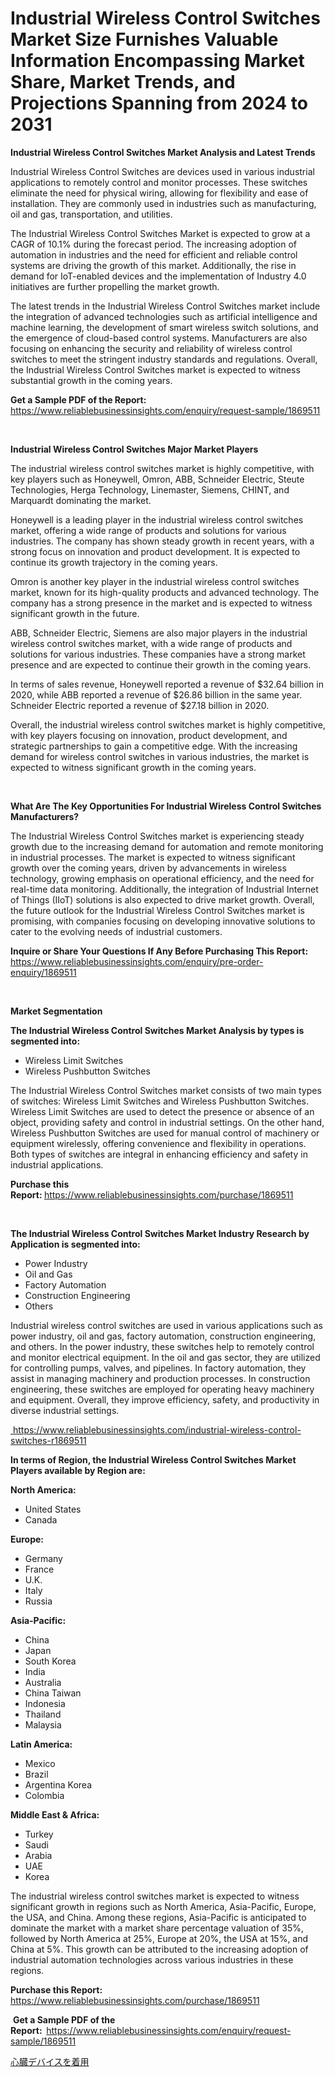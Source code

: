 <p><h1>Industrial Wireless Control Switches Market Size Furnishes Valuable Information Encompassing Market Share, Market Trends, and Projections Spanning from 2024 to 2031</h1></p><p><strong>Industrial Wireless Control Switches Market Analysis and Latest Trends</strong></p>
<p><p>Industrial Wireless Control Switches are devices used in various industrial applications to remotely control and monitor processes. These switches eliminate the need for physical wiring, allowing for flexibility and ease of installation. They are commonly used in industries such as manufacturing, oil and gas, transportation, and utilities.</p><p>The Industrial Wireless Control Switches Market is expected to grow at a CAGR of 10.1% during the forecast period. The increasing adoption of automation in industries and the need for efficient and reliable control systems are driving the growth of this market. Additionally, the rise in demand for IoT-enabled devices and the implementation of Industry 4.0 initiatives are further propelling the market growth.</p><p>The latest trends in the Industrial Wireless Control Switches market include the integration of advanced technologies such as artificial intelligence and machine learning, the development of smart wireless switch solutions, and the emergence of cloud-based control systems. Manufacturers are also focusing on enhancing the security and reliability of wireless control switches to meet the stringent industry standards and regulations. Overall, the Industrial Wireless Control Switches market is expected to witness substantial growth in the coming years.</p></p>
<p><strong>Get a Sample PDF of the Report:&nbsp;</strong> <a href="https://www.reliablebusinessinsights.com/enquiry/request-sample/1869511">https://www.reliablebusinessinsights.com/enquiry/request-sample/1869511</a></p>
<p>&nbsp;</p>
<p><strong>Industrial Wireless Control Switches Major Market Players</strong></p>
<p><p>The industrial wireless control switches market is highly competitive, with key players such as Honeywell, Omron, ABB, Schneider Electric, Steute Technologies, Herga Technology, Linemaster, Siemens, CHINT, and Marquardt dominating the market. </p><p>Honeywell is a leading player in the industrial wireless control switches market, offering a wide range of products and solutions for various industries. The company has shown steady growth in recent years, with a strong focus on innovation and product development. It is expected to continue its growth trajectory in the coming years.</p><p>Omron is another key player in the industrial wireless control switches market, known for its high-quality products and advanced technology. The company has a strong presence in the market and is expected to witness significant growth in the future.</p><p>ABB, Schneider Electric, Siemens are also major players in the industrial wireless control switches market, with a wide range of products and solutions for various industries. These companies have a strong market presence and are expected to continue their growth in the coming years.</p><p>In terms of sales revenue, Honeywell reported a revenue of $32.64 billion in 2020, while ABB reported a revenue of $26.86 billion in the same year. Schneider Electric reported a revenue of $27.18 billion in 2020.</p><p>Overall, the industrial wireless control switches market is highly competitive, with key players focusing on innovation, product development, and strategic partnerships to gain a competitive edge. With the increasing demand for wireless control switches in various industries, the market is expected to witness significant growth in the coming years.</p></p>
<p>&nbsp;</p>
<p><strong>What Are The Key Opportunities For Industrial Wireless Control Switches Manufacturers?</strong></p>
<p><p>The Industrial Wireless Control Switches market is experiencing steady growth due to the increasing demand for automation and remote monitoring in industrial processes. The market is expected to witness significant growth over the coming years, driven by advancements in wireless technology, growing emphasis on operational efficiency, and the need for real-time data monitoring. Additionally, the integration of Industrial Internet of Things (IIoT) solutions is also expected to drive market growth. Overall, the future outlook for the Industrial Wireless Control Switches market is promising, with companies focusing on developing innovative solutions to cater to the evolving needs of industrial customers.</p></p>
<p><strong>Inquire or Share Your Questions If Any Before Purchasing This Report:</strong> <a href="https://www.reliablebusinessinsights.com/enquiry/pre-order-enquiry/1869511">https://www.reliablebusinessinsights.com/enquiry/pre-order-enquiry/1869511</a></p>
<p>&nbsp;</p>
<p><strong>Market Segmentation</strong></p>
<p><strong>The Industrial Wireless Control Switches Market Analysis by types is segmented into:</strong></p>
<p><ul><li>Wireless Limit Switches</li><li>Wireless Pushbutton Switches</li></ul></p>
<p><p>The Industrial Wireless Control Switches market consists of two main types of switches: Wireless Limit Switches and Wireless Pushbutton Switches. Wireless Limit Switches are used to detect the presence or absence of an object, providing safety and control in industrial settings. On the other hand, Wireless Pushbutton Switches are used for manual control of machinery or equipment wirelessly, offering convenience and flexibility in operations. Both types of switches are integral in enhancing efficiency and safety in industrial applications.</p></p>
<p><strong>Purchase this Report:&nbsp;</strong><a href="https://www.reliablebusinessinsights.com/purchase/1869511">https://www.reliablebusinessinsights.com/purchase/1869511</a></p>
<p>&nbsp;</p>
<p><strong>The Industrial Wireless Control Switches Market Industry Research by Application is segmented into:</strong></p>
<p><ul><li>Power Industry</li><li>Oil and Gas</li><li>Factory Automation</li><li>Construction Engineering</li><li>Others</li></ul></p>
<p><p>Industrial wireless control switches are used in various applications such as power industry, oil and gas, factory automation, construction engineering, and others. In the power industry, these switches help to remotely control and monitor electrical equipment. In the oil and gas sector, they are utilized for controlling pumps, valves, and pipelines. In factory automation, they assist in managing machinery and production processes. In construction engineering, these switches are employed for operating heavy machinery and equipment. Overall, they improve efficiency, safety, and productivity in diverse industrial settings.</p></p>
<p><a href="https://www.reliablebusinessinsights.com/industrial-wireless-control-switches-r1869511">&nbsp;https://www.reliablebusinessinsights.com/industrial-wireless-control-switches-r1869511</a></p>
<p><strong>In terms of Region, the Industrial Wireless Control Switches Market Players available by Region are:</strong></p>
<p>
    <p> <strong> North America: </strong>
        <ul>
            <li>United States</li>
            <li>Canada</li>
        </ul>
        </p> 
    <p> <strong> Europe: </strong>
        <ul>
            <li>Germany</li>
            <li>France</li>
            <li>U.K.</li>
            <li>Italy</li>
            <li>Russia</li>
        </ul>
        </p> 
    <p> <strong> Asia-Pacific: </strong>
        <ul>
            <li>China</li>
            <li>Japan</li>
            <li>South Korea</li>
            <li>India</li>
            <li>Australia</li>
            <li>China Taiwan</li>
            <li>Indonesia</li>
            <li>Thailand</li>
            <li>Malaysia</li>
        </ul>
        </p> 
    <p> <strong> Latin America: </strong>
        <ul>
            <li>Mexico</li>
            <li>Brazil</li>
            <li>Argentina Korea</li>
            <li>Colombia</li>
        </ul>
        </p> 
    <p> <strong> Middle East & Africa: </strong>
        <ul>
            <li>Turkey</li>
            <li>Saudi</li>
            <li>Arabia</li>
            <li>UAE</li>
            <li>Korea</li>
        </ul>
    </p>
    </p>
<p><p>The industrial wireless control switches market is expected to witness significant growth in regions such as North America, Asia-Pacific, Europe, the USA, and China. Among these regions, Asia-Pacific is anticipated to dominate the market with a market share percentage valuation of 35%, followed by North America at 25%, Europe at 20%, the USA at 15%, and China at 5%. This growth can be attributed to the increasing adoption of industrial automation technologies across various industries in these regions.</p></p>
<p><strong>Purchase this Report: </strong><a href="https://www.reliablebusinessinsights.com/purchase/1869511">https://www.reliablebusinessinsights.com/purchase/1869511</a></p>
<p>&nbsp;<strong>Get a Sample PDF of the Report:&nbsp;&nbsp;</strong><a href="https://www.reliablebusinessinsights.com/enquiry/request-sample/1869511">https://www.reliablebusinessinsights.com/enquiry/request-sample/1869511</a></p>
<p><strong></strong></p>
<p><p><a href="https://github.com/schmahlson/Market-Research-Report-List-2/blob/main/9559799153099.md">心臓デバイスを着用</a></p></p>